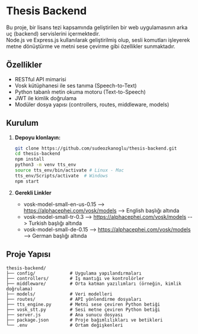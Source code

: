 # Thesis Backend

Bu proje, bir lisans tezi kapsamında geliştirilen bir web uygulamasının arka uç (backend) servislerini içermektedir.  
Node.js ve Express.js kullanılarak geliştirilmiş olup, sesli komutları işleyerek metne dönüştürme ve metni sese çevirme gibi özellikler sunmaktadır.

## Özellikler

- RESTful API mimarisi
- Vosk kütüphanesi ile ses tanıma (Speech-to-Text)
- Python tabanlı metin okuma motoru (Text-to-Speech)
- JWT ile kimlik doğrulama
- Modüler dosya yapısı (controllers, routes, middleware, models)

## Kurulum

1. **Depoyu klonlayın:**

   ```bash
   git clone https://github.com/sudeozkanoglu/thesis-backend.git
   cd thesis-backend
   npm install
   python3 -m venv tts_env 
   source tts_env/bin/activate # Linux - Mac 
   tts_env/Scripts/activate  # Windows
   npm start 

2. **Gerekli Linkler**
    - vosk-model-small-en-us-0.15 --> https://alphacephei.com/vosk/models --> English başlığı altında
    - vosk-model-small-tr-0.3 --> https://alphacephei.com/vosk/models --> Turkish başlığı altında
    - vosk-model-small-de-0.15 --> https://alphacephei.com/vosk/models --> German başlığı altında

## Proje Yapısı
    thesis-backend/
    ├── config/             # Uygulama yapılandırmaları
    ├── controllers/        # İş mantığı ve kontrolörler
    ├── middleware/         # Orta katman yazılımları (örneğin, kimlik doğrulama)
    ├── models/             # Veri modelleri
    ├── routes/             # API yönlendirme dosyaları
    ├── tts_engine.py       # Metni sese çeviren Python betiği
    ├── vosk_stt.py         # Sesi metne çeviren Python betiği
    ├── server.js           # Ana sunucu dosyası
    ├── package.json        # Proje bağımlılıkları ve betikleri
    └── .env                # Ortam değişkenleri
